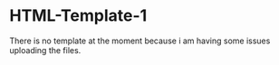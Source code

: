 # HTML-Template-1
There is no template at the moment because i am having some issues uploading the files.
